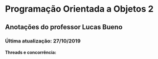 # **Programação** Orientada a Objetos 2

## Anotações do professor Lucas Bueno

### Última atualização: 27/10/2019

#### Threads e concorrência:
